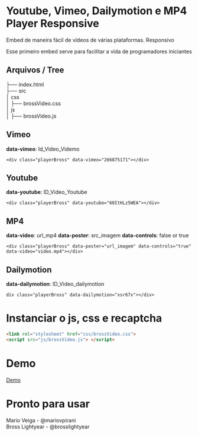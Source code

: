 # Youtube, Vimeo, Dailymotion e MP4 Player Responsive
Embed de maneira fácil de vídeos de várias plataformas. Responsivo

Esse primeiro embed serve para facilitar a vida de programadores iniciantes
## Arquivos / Tree

├── index.html<br>
├── src<br>
│   css<br>
│   ├── brossVideo.css<br>
│   js<br>
│   ├── brossVideo.js<br>


## Vimeo

**data-vimeo**: Id_Video_Videmo

``` <div class="playerBross" data-vimeo="266875171"></div> ```

## Youtube

**data-youtube**: ID_Video_Youtube


``` <div class="playerBross" data-youtube="60ItHLz5WEA"></div> ```

## MP4

**data-video**: url_mp4
**data-poster**: src_imagem
**data-controls**: false or true


``` <div class="playerBross" data-poster="url_imagem" data-controls="true" data-video="video.mp4"></div> ```

## Dailymotion

**data-dailymotion**: ID_Video_dailymotion


``` div class="playerBross" data-dailymotion="xsr67x"></div> ```


# Instanciar o js, css e recaptcha
```HTML
<link rel="stylesheet" href="css/brossVideo.css">
<script src="js/brossVideo.js"> </script>
```
# Demo

[Demo](https://www.tosempreai.com.br/git/brossplayer/)


# Pronto para usar
Mario Veiga - @mariovpirani<br>
Bross Lightyear - @brosslightyear<br>